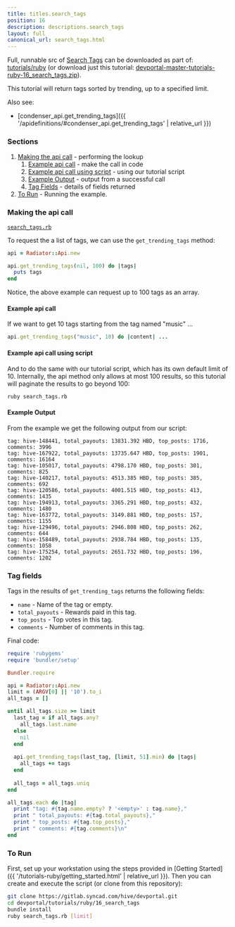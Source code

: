 ```yaml
---
title: titles.search_tags
position: 16
description: descriptions.search_tags
layout: full
canonical_url: search_tags.html
---
```

Full, runnable src of [Search Tags](https://gitlab.syncad.com/hive/devportal/-/tree/master/tutorials/ruby/16_search_tags) can be downloaded as part of: [tutorials/ruby](https://gitlab.syncad.com/hive/devportal/-/tree/master/tutorials/ruby) (or download just this tutorial: [devportal-master-tutorials-ruby-16_search_tags.zip](https://gitlab.syncad.com/hive/devportal/-/archive/master/devportal-master.zip?path=tutorials/ruby/16_search_tags)).

This tutorial will return tags sorted by trending, up to a specified limit.

Also see:
* [condenser_api.get_trending_tags]({{ '/apidefinitions/#condenser_api.get_trending_tags' | relative_url }})

### Sections

1. [Making the api call](#making-the-api-call) - performing the lookup
    1. [Example api call](#example-api-call) - make the call in code
    1. [Example api call using script](#example-api-call-using-script) - using our tutorial script
    1. [Example Output](#example-output) - output from a successful call
    1. [Tag Fields](#tag-fields) - details of fields returned
1. [To Run](#to-run) - Running the example.

### Making the api call

[`search_tags.rb`](https://gitlab.syncad.com/hive/devportal/-/blob/master/tutorials/ruby/16_search_tags/search_tags.rb)

To request the a list of tags, we can use the `get_trending_tags` method:

```ruby
api = Radiator::Api.new

api.get_trending_tags(nil, 100) do |tags|
  puts tags
end
```

Notice, the above example can request up to 100 tags as an array.

#### Example api call

If we want to get 10 tags starting from the tag named "music" ...

```ruby
api.get_trending_tags("music", 10) do |content| ...
```

#### Example api call using script

And to do the same with our tutorial script, which has its own default limit of 10.  Internally, the api method only allows at most 100 results, so this tutorial will paginate the results to go beyond 100:

```bash
ruby search_tags.rb
```

#### Example Output

From the example we get the following output from our script:

```
tag: hive-148441, total_payouts: 13831.392 HBD, top_posts: 1716, comments: 3996
tag: hive-167922, total_payouts: 13735.647 HBD, top_posts: 1901, comments: 16164
tag: hive-105017, total_payouts: 4798.170 HBD, top_posts: 301, comments: 825
tag: hive-140217, total_payouts: 4513.385 HBD, top_posts: 385, comments: 692
tag: hive-120586, total_payouts: 4001.515 HBD, top_posts: 413, comments: 1435
tag: hive-194913, total_payouts: 3365.291 HBD, top_posts: 432, comments: 1480
tag: hive-163772, total_payouts: 3149.881 HBD, top_posts: 157, comments: 1155
tag: hive-129496, total_payouts: 2946.808 HBD, top_posts: 262, comments: 644
tag: hive-158489, total_payouts: 2938.784 HBD, top_posts: 135, comments: 1058
tag: hive-175254, total_payouts: 2651.732 HBD, top_posts: 196, comments: 1202
```

### Tag fields

Tags in the results of `get_trending_tags` returns the following fields:

* `name` - Name of the tag or empty.
* `total_payouts` - Rewards paid in this tag.
* `top_posts` - Top votes in this tag.
* `comments` - Number of comments in this tag.

Final code:

```ruby
require 'rubygems'
require 'bundler/setup'

Bundler.require

api = Radiator::Api.new
limit = (ARGV[0] || '10').to_i
all_tags = []

until all_tags.size >= limit
  last_tag = if all_tags.any?
    all_tags.last.name
  else
    nil
  end
  
  api.get_trending_tags(last_tag, [limit, 51].min) do |tags|
    all_tags += tags
  end
  
  all_tags = all_tags.uniq
end

all_tags.each do |tag|
  print "tag: #{tag.name.empty? ? '<empty>' : tag.name},"
  print " total_payouts: #{tag.total_payouts},"
  print " top_posts: #{tag.top_posts},"
  print " comments: #{tag.comments}\n"
end

```

### To Run

First, set up your workstation using the steps provided in [Getting Started]({{ '/tutorials-ruby/getting_started.html' | relative_url }}).  Then you can create and execute the script (or clone from this repository):

```bash
git clone https://gitlab.syncad.com/hive/devportal.git
cd devportal/tutorials/ruby/16_search_tags
bundle install
ruby search_tags.rb [limit]
```
